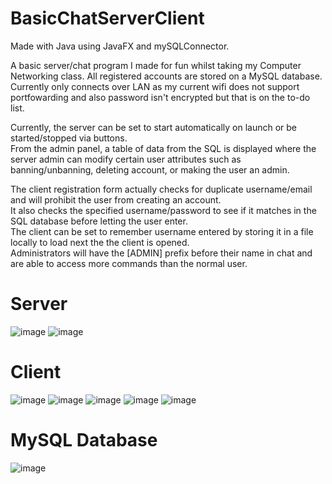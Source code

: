 # BasicChatServerClient  
Made with Java using JavaFX and mySQLConnector.  

A basic server/chat program I made for fun whilst taking my Computer Networking class. All registered accounts are stored on a MySQL database.  
Currently only connects over LAN as my current wifi does not support portfowarding and also password isn't encrypted but that is on the to-do list.

Currently, the server can be set to start automatically on launch or be started/stopped via buttons.  
From the admin panel, a table of data from the SQL is displayed where the server admin can modify certain user attributes such as banning/unbanning, deleting account, or making the user an admin.

The client registration form actually checks for duplicate username/email and will prohibit the user from creating an account.  
It also checks the specified username/password to see if it matches in the SQL database before letting the user enter.  
The client can be set to remember username entered by storing it in a file locally to load next the the client is opened.  
Administrators will have the [ADMIN] prefix before their name in chat and are able to access more commands than the normal user.  

# Server 
![image](https://user-images.githubusercontent.com/101494059/167072170-f2e3fa20-8b47-4a5a-afff-dacca1e228bb.png) ![image](https://user-images.githubusercontent.com/101494059/167072123-c182af98-51e9-47c5-b4d7-aeaa21867c3b.png)  

# Client  
![image](https://user-images.githubusercontent.com/101494059/167072319-41639bd3-8454-4677-ae99-d48324f97de8.png) ![image](https://user-images.githubusercontent.com/101494059/167072331-437fda20-b071-47af-ba40-9c16f590cc85.png)
![image](https://user-images.githubusercontent.com/101494059/167072381-7b00eca0-41fd-4f9b-8d32-6910421e6c03.png)
![image](https://user-images.githubusercontent.com/101494059/167073344-fcdcfe2c-5dbd-4db8-bebf-9094facda627.png)
![image](https://user-images.githubusercontent.com/101494059/167073376-96bc3e79-d958-45d6-9526-c2373fcc539c.png)

# MySQL Database 
![image](https://user-images.githubusercontent.com/101494059/167073116-623ca6f6-872f-43b6-9858-a6da2e080b13.png)


